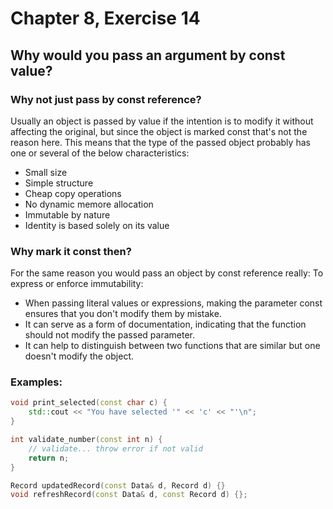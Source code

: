 # Chapter 8, Exercise 14

## Why would you pass an argument by const value?

### Why not just pass by const reference?
Usually an object is passed by value if the intention is to modify it without affecting the original, but since the object is marked const that's not the reason here. This means that the type of the passed object probably has one or several of the below characteristics:

- Small size
- Simple structure
- Cheap copy operations
- No dynamic memore allocation
- Immutable by nature
- Identity is based solely on its value

### Why mark it const then?

For the same reason you would pass an object by const reference really: To express or enforce immutability:

- When passing literal values or expressions, making the parameter const ensures that you don't modify them by mistake.
- It can serve as a form of documentation, indicating that the function should not modify the passed parameter.
- It can help to distinguish between two functions that are similar but one doesn't modify the object.

### Examples:
```c++
void print_selected(const char c) {
	std::cout << "You have selected '" << 'c' << "'\n";
}

int validate_number(const int n) {
	// validate... throw error if not valid
	return n;
}

Record updatedRecord(const Data& d, Record d) {}
void refreshRecord(const Data& d, const Record d) {};
```